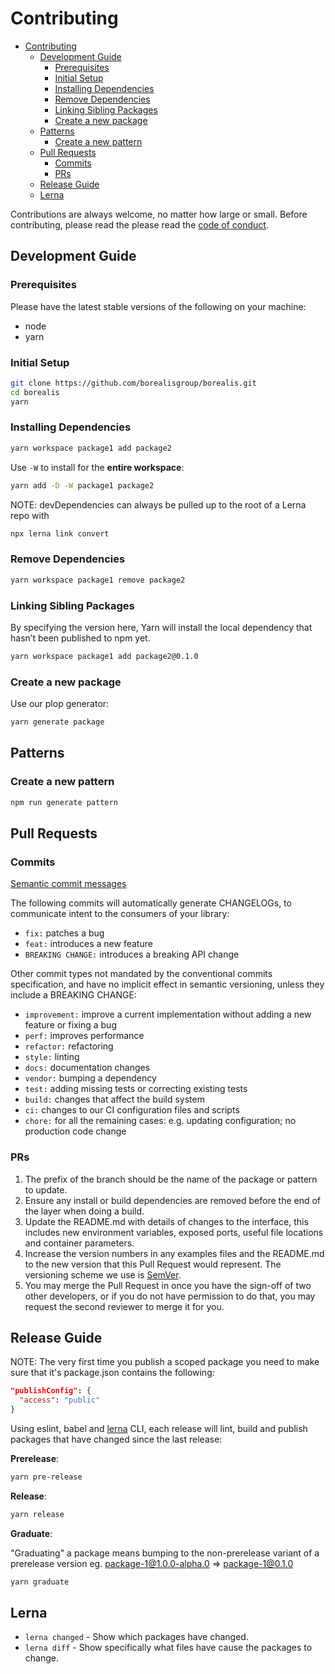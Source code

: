 # Contributing

- [Contributing](#contributing)
  - [Development Guide](#development-guide)
    - [Prerequisites](#prerequisites)
    - [Initial Setup](#initial-setup)
    - [Installing Dependencies](#installing-dependencies)
    - [Remove Dependencies](#remove-dependencies)
    - [Linking Sibling Packages](#linking-sibling-packages)
    - [Create a new package](#create-a-new-package)
  - [Patterns](#patterns)
    - [Create a new pattern](#create-a-new-pattern)
  - [Pull Requests](#pull-requests)
    - [Commits](#commits)
    - [PRs](#prs)
  - [Release Guide](#release-guide)
  - [Lerna](#lerna)

Contributions are always welcome, no matter how large or small. Before contributing, please read the please read the
[code of conduct](https://github.com/borealisgroup/borealis/master/CODE_OF_CONDUCT.md).

## Development Guide

### Prerequisites

Please have the latest stable versions of the following on your machine:

- node
- yarn

### Initial Setup

```bash
git clone https://github.com/borealisgroup/borealis.git
cd borealis
yarn
```

### Installing Dependencies

```bash
yarn workspace package1 add package2
```

Use `-W` to install for the **entire workspace**:

```bash
yarn add -D -W package1 package2
```

NOTE: devDependencies can always be pulled up to the root of a Lerna repo with

```bash
npx lerna link convert
```

### Remove Dependencies

```bash
yarn workspace package1 remove package2
```

### Linking Sibling Packages

By specifying the version here, Yarn will install the local dependency that hasn’t been published to npm yet.

```bash
yarn workspace package1 add package2@0.1.0
```

### Create a new package

Use our plop generator:

```bash
yarn generate package
```

## Patterns

### Create a new pattern

```bash
npm run generate pattern
```

## Pull Requests

### Commits

[Semantic commit messages](https://www.conventionalcommits.org/en/v1.0.0-beta.4/)

The following commits will automatically generate CHANGELOGs, to communicate intent to the consumers of your library:

- `fix:` patches a bug
- `feat:` introduces a new feature
- `BREAKING CHANGE:` introduces a breaking API change

Other commit types not mandated by the conventional commits specification, and have no implicit effect in semantic versioning, unless they include a BREAKING CHANGE:

- `improvement:` improve a current implementation without adding a new feature or fixing a bug
- `perf:` improves performance
- `refactor:` refactoring
- `style:` linting
- `docs:` documentation changes
- `vendor:` bumping a dependency
- `test:` adding missing tests or correcting existing tests
- `build:` changes that affect the build system
- `ci:` changes to our CI configuration files and scripts
- `chore:` for all the remaining cases: e.g. updating configuration; no production code change

### PRs

1. The prefix of the branch should be the name of the package or pattern to update.
2. Ensure any install or build dependencies are removed before the end of the layer when doing a
   build.
3. Update the README.md with details of changes to the interface, this includes new environment
   variables, exposed ports, useful file locations and container parameters.
4. Increase the version numbers in any examples files and the README.md to the new version that this
   Pull Request would represent. The versioning scheme we use is [SemVer](http://semver.org/).
5. You may merge the Pull Request in once you have the sign-off of two other developers, or if you
   do not have permission to do that, you may request the second reviewer to merge it for you.

## Release Guide

NOTE: The very first time you publish a scoped package you need to make sure that it's package.json contains the following:

```json
"publishConfig": {
  "access": "public"
}
```

Using eslint, babel and [lerna](https://github.com/lerna/lerna/tree/master/commands/publish) CLI, each release will lint, build and publish packages that have changed since the last release:

**Prerelease**:

```bash
yarn pre-release
```

**Release**:

```bash
yarn release
```

**Graduate**:

"Graduating" a package means bumping to the non-prerelease variant of a prerelease version
eg. package-1@1.0.0-alpha.0 => package-1@0.1.0

```bash
yarn graduate
```

## Lerna

- `lerna changed` - Show which packages have changed.
- `lerna diff` - Show specifically what files have cause the packages to change.
